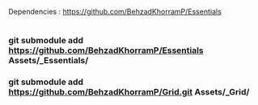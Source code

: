 Dependencies : https://github.com/BehzadKhorramP/Essentials

# 

# 

### git submodule add https://github.com/BehzadKhorramP/Essentials Assets/\_Essentials/

### git submodule add https://github.com/BehzadKhorramP/Grid.git Assets/\_Grid/

